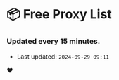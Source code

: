 # :package: Free Proxy List
### Updated every 15 minutes.

- Last updated: `2024-09-29 09:11`

:heart:
